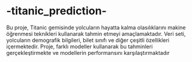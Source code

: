 # -titanic_prediction-
Bu proje, Titanic gemisinde yolcuların hayatta kalma olasılıklarını makine öğrenmesi teknikleri kullanarak tahmin etmeyi amaçlamaktadır. Veri seti, yolcuların demografik bilgileri, bilet sınıfı ve diğer çeşitli özellikleri içermektedir. Proje, farklı modeller kullanarak bu tahminleri gerçekleştirmekte ve modellerin performansını karşılaştırmaktadır

